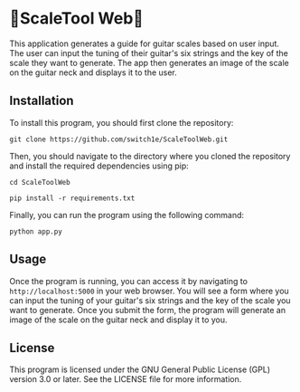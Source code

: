 # 🎸ScaleTool Web🎸

This application generates a guide for guitar scales based on user input. The user can input the tuning of their guitar's six strings and the key of the scale they want to generate. The app then generates an image of the scale on the guitar neck and displays it to the user.

## Installation

To install this program, you should first clone the repository:

```git clone https://github.com/switch1e/ScaleToolWeb.git```

Then, you should navigate to the directory where you cloned the repository and install the required dependencies using pip:

```cd ScaleToolWeb```

```pip install -r requirements.txt```

Finally, you can run the program using the following command:

```python app.py```

## Usage

Once the program is running, you can access it by navigating to `http://localhost:5000` in your web browser. You will see a form where you can input the tuning of your guitar's six strings and the key of the scale you want to generate. Once you submit the form, the program will generate an image of the scale on the guitar neck and display it to you.

## License

This program is licensed under the GNU General Public License (GPL) version 3.0 or later. See the LICENSE file for more information.
